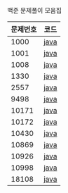 백준 문제풀이 모음집

|문제번호|코드|
|---|---|
|1000|[java](1000/1000.java)|
|1001|[java](1000/1001.java)|
|1008|[java](1000/1008.java)|
|1330|[java](1300/1330.java)|
|2557|[java](2500/2557.java)|
|9498|[java](9400/9498.java)|
|10171|[java](10000/10171.java)|
|10172|[java](10000/10172.java)|
|10430|[java](10000/10430.java)|
|10869|[java](10000/10869.java)|
|10926|[java](10000/10926.java)|
|10998|[java](10000/10998.java)|
|18108|[java](18000/18108.java)|
